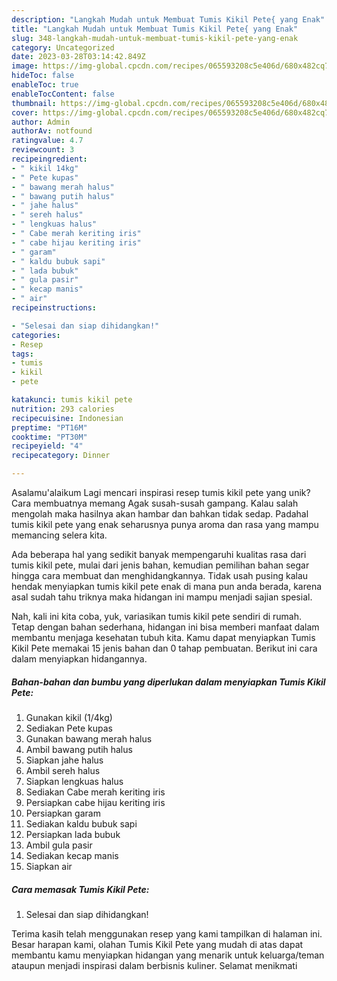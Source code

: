 ```yaml
---
description: "Langkah Mudah untuk Membuat Tumis Kikil Pete{ yang Enak"
title: "Langkah Mudah untuk Membuat Tumis Kikil Pete{ yang Enak"
slug: 348-langkah-mudah-untuk-membuat-tumis-kikil-pete-yang-enak
category: Uncategorized
date: 2023-03-28T03:14:42.849Z
image: https://img-global.cpcdn.com/recipes/065593208c5e406d/680x482cq70/tumis-kikil-pete-foto-resep-utama.jpg
hideToc: false
enableToc: true
enableTocContent: false
thumbnail: https://img-global.cpcdn.com/recipes/065593208c5e406d/680x482cq70/tumis-kikil-pete-foto-resep-utama.jpg
cover: https://img-global.cpcdn.com/recipes/065593208c5e406d/680x482cq70/tumis-kikil-pete-foto-resep-utama.jpg
author: Admin
authorAv: notfound
ratingvalue: 4.7
reviewcount: 3
recipeingredient:
- " kikil 14kg"
- " Pete kupas"
- " bawang merah halus"
- " bawang putih halus"
- " jahe halus"
- " sereh halus"
- " lengkuas halus"
- " Cabe merah keriting iris"
- " cabe hijau keriting iris"
- " garam"
- " kaldu bubuk sapi"
- " lada bubuk"
- " gula pasir"
- " kecap manis"
- " air"
recipeinstructions:

- "Selesai dan siap dihidangkan!"
categories:
- Resep
tags:
- tumis
- kikil
- pete

katakunci: tumis kikil pete 
nutrition: 293 calories
recipecuisine: Indonesian
preptime: "PT16M"
cooktime: "PT30M"
recipeyield: "4"
recipecategory: Dinner

---
```



Asalamu'alaikum Lagi mencari inspirasi resep tumis kikil pete yang unik? Cara membuatnya memang Agak susah-susah gampang. Kalau salah mengolah maka hasilnya akan hambar dan bahkan tidak sedap. Padahal tumis kikil pete yang enak seharusnya punya aroma dan rasa yang mampu memancing selera kita.




Ada beberapa hal yang sedikit banyak mempengaruhi kualitas rasa dari tumis kikil pete, mulai dari jenis bahan, kemudian pemilihan bahan segar hingga cara membuat dan menghidangkannya. Tidak usah pusing kalau hendak menyiapkan tumis kikil pete enak di mana pun anda berada, karena asal sudah tahu triknya maka hidangan ini mampu menjadi sajian spesial.


Nah, kali ini kita coba, yuk, variasikan tumis kikil pete sendiri di rumah. Tetap dengan bahan sederhana, hidangan ini bisa memberi manfaat dalam membantu menjaga kesehatan tubuh kita. Kamu dapat menyiapkan Tumis Kikil Pete memakai 15 jenis bahan dan 0 tahap pembuatan. Berikut ini cara dalam menyiapkan hidangannya.

<!--inarticleads1-->

##### Bahan-bahan dan bumbu yang diperlukan dalam menyiapkan Tumis Kikil Pete:

1. Gunakan  kikil (1/4kg)
1. Sediakan  Pete kupas
1. Gunakan  bawang merah halus
1. Ambil  bawang putih halus
1. Siapkan  jahe halus
1. Ambil  sereh halus
1. Siapkan  lengkuas halus
1. Sediakan  Cabe merah keriting iris
1. Persiapkan  cabe hijau keriting iris
1. Persiapkan  garam
1. Sediakan  kaldu bubuk sapi
1. Persiapkan  lada bubuk
1. Ambil  gula pasir
1. Sediakan  kecap manis
1. Siapkan  air




<!--inarticleads2-->

##### Cara memasak Tumis Kikil Pete:


1. Selesai dan siap dihidangkan!



Terima kasih telah menggunakan resep yang kami tampilkan di halaman ini. Besar harapan kami, olahan Tumis Kikil Pete yang mudah di atas dapat membantu kamu menyiapkan hidangan yang menarik untuk keluarga/teman ataupun menjadi inspirasi dalam berbisnis kuliner. Selamat menikmati
